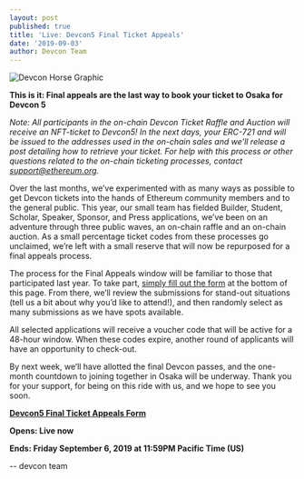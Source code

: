 ```yaml
---
layout: post
published: true
title: 'Live: Devcon5 Final Ticket Appeals'
date: '2019-09-03'
author: Devcon Team
---
```


![Devcon Horse Graphic](https://blog.ethereum.org/img/2019/07/horse-devcon.png)

**This is it: Final appeals are the last way to book your ticket to Osaka for Devcon 5**

*Note: All participants in the on-chain Devcon Ticket Raffle and Auction will receive an NFT-ticket to Devcon5! In the next days, your ERC-721 and will be issued to the addresses used in the on-chain sales and we’ll release a post detailing how to retrieve your ticket. For help with this process or other questions related to the on-chain ticketing processes, contact support@ethereum.org.*

Over the last months, we’ve experimented with as many ways as possible to get Devcon tickets into the hands of Ethereum community members and to the general public. This year, our small team has fielded Builder, Student, Scholar, Speaker, Sponsor, and Press applications, we’ve been on an adventure through three public waves, an on-chain raffle and an on-chain auction. As a small percentage ticket codes from these processes go unclaimed, we’re left with a small reserve that will now be repurposed for a final appeals process. 

The process for the Final Appeals window will be familiar to those that participated last year. To take part, [simply fill out the form](https://docs.google.com/forms/d/e/1FAIpQLScgB3nommkxV5rr_mP_O4vJ2mHT4YilFNtYC9hyIOeKlfXkuQ/viewform) at the bottom of this page. From there, we’ll review the submissions for stand-out situations (tell us a bit about why you’d like to attend!), and then randomly select as many submissions as we have spots available. 

All selected applications will receive a voucher code that will be active for a 48-hour window. When these codes expire, another round of applicants will have an opportunity to check-out. 

By next week, we’ll have allotted the final Devcon passes, and the one-month countdown to joining together in Osaka will be underway. Thank you for your support, for being on this ride with us, and we hope to see you soon. 

**[Devcon5 Final Ticket Appeals Form](https://docs.google.com/forms/d/e/1FAIpQLScgB3nommkxV5rr_mP_O4vJ2mHT4YilFNtYC9hyIOeKlfXkuQ/viewform)**

**Opens: Live now**

**Ends: Friday September 6, 2019 at 11:59PM Pacific Time (US)**

--
devcon team
